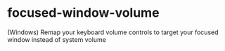 # focused-window-volume
(Windows) Remap your keyboard volume controls to target your focused window instead of system volume
